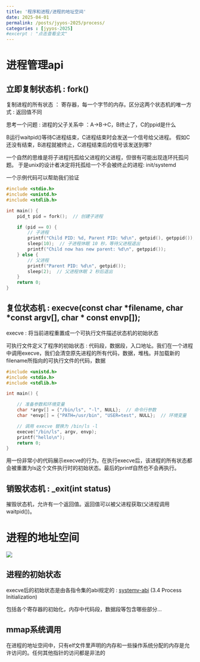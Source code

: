 ```yaml
---
title: '程序和进程/进程的地址空间'
date: 2025-04-01
permalink: /posts/jyyos-2025/process/
categories : [jyyos-2025]
#excerpt : "点击查看全文"
---
```


进程管理api
======

立即复制状态机 : fork()
------
复制进程的所有状态 ： 寄存器，每一个字节的内存。区分这两个状态机的唯一方式 : 返回值不同

思考一个问题 : 
进程的父子关系中 ：A->B->C，B终止了，C的ppid是什么

B运行waitpid()等待C进程结束，C进程结束时会发送一个信号给父进程。
假如C还没有结束，B进程就被终止，C进程结束后的信号该发送到哪?

一个自然的思维是将子进程托孤给父进程的父进程，但很有可能出现连环托孤问题。
于是unix的设计者决定将托孤给一个不会被终止的进程: init/systemd

一个示例代码可以帮助我们验证
```c
#include <stdio.h>
#include <unistd.h>
#include <stdlib.h>

int main() {
    pid_t pid = fork();  // 创建子进程

    if (pid == 0) {
        // 子进程
        printf("Child PID: %d, Parent PID: %d\n", getpid(), getppid());
        sleep(10);  // 子进程休眠 10 秒，等待父进程退出
        printf("Child now has new parent: %d\n", getppid());
    } else {
        // 父进程
        printf("Parent PID: %d\n", getpid());
        sleep(2);  // 父进程休眠 2 秒后退出
    }
    return 0;
}
```

复位状态机 : execve(const char *filename, char *const argv[], char * const envp[]);
------
execve : 将当前进程重置成一个可执行文件描述状态机的初始状态

可执行文件定义了程序的初始状态 : 代码段，数据段，入口地址。我们在一个进程中调用execve，我们会清空原先进程的所有代码，数据，堆栈。并加载新的filename所指向的可执行文件的代码，数据

```c
#include <unistd.h>
#include <stdio.h>
#include <stdlib.h>

int main() {

    // 准备参数和环境变量
    char *argv[] = {"/bin/ls", "-l", NULL};  // 命令行参数
    char *envp[] = {"PATH=/usr/bin", "USER=test", NULL};  // 环境变量

    // 调用 execve 替换为 /bin/ls -l
    execve("/bin/ls", argv, envp);
    printf("hello\n"); 
    return 0;
}
```

用一份非常小的代码展示execve的行为。在执行execve后，该进程的所有状态都会被重置为ls这个文件执行时的初始状态。最后的printf自然也不会再执行。

销毁状态机 : _exit(int status)
------
摧毁状态机，允许有一个返回值。返回值可以被父进程获取(父进程调用waitpid())。

进程的地址空间
======

<img src='/images/500x300.png'>

进程的初始状态
------

execve后的初始状态是由各指令集的abi规定的 : [systemv-abi](https://jyywiki.cn/OS/manuals/sysv-abi.pdf) (3.4 Process Initialization)

包括各个寄存器的初始化，内存中代码段，数据段等包含哪些部分...

mmap系统调用
------
在进程的地址空间中，只有elf文件里声明的内存和一些操作系统分配的内存是允许访问的。任何其他指针的访问都是非法的